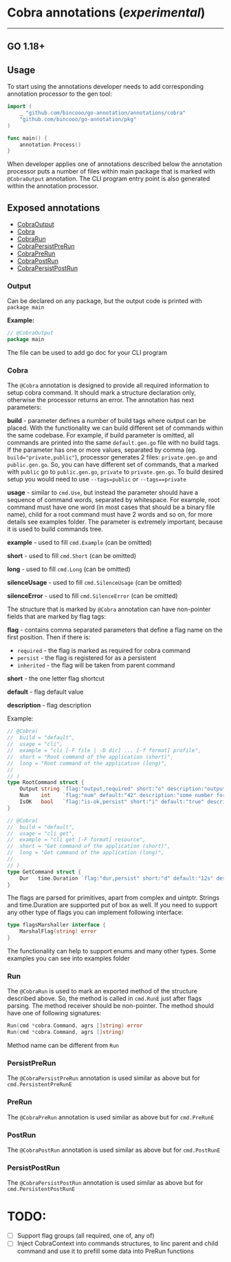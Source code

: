 # Cobra annotations (*experimental*)

---
GO 1.18+
---

## Usage

To start using the annotations developer needs to add corresponding annotation processor to the gen tool:
```go
import (
	_ "github.com/bincooo/go-annotation/annotations/cobra"
	"github.com/bincooo/go-annotation/pkg"
)

func main() {
	annotation.Process()
}
```

When developer applies one of annotations described below the annotation processor puts a number of files within main package that is marked with `@CobraOutput` annotation.
The CLI program entry point is also generated within the annotation processor.


## Exposed annotations
- [CobraOutput](#output)
- [Cobra](#cobra)
- [CobraRun](#run)
- [CobraPersistPreRun](#persistprerun)
- [CobraPreRun](#prerun)
- [CobraPostRun](#postrun)
- [CobraPersistPostRun](#persistpostrun)
  
  
  
  
### Output

Can be declared on any package, but the output code is printed with `package main` 

**Example:**
```go
// @CobraOutput
package main

```
The file can be used to add go doc for your CLI program

### Cobra
The `@Cobra` annotation is designed to provide all required information to setup cobra command. It should mark a structure declaration only, otherwise the processor returns an error.
The annotation has next parameters:

**build** - parameter defines a number of build tags where output can be placed. With the functionality we can build different set of commands within the same codebase.
For example, if build parameter is omitted, all commands are printed into the same `default.gen.go` file with no build tags.
If the parameter has one or more values, separated by comma (eg. `build="private,public"`), processor generates 2 files: `private.gen.go` and `public.gen.go`. 
So, you can have different set of commands, that a marked with `public` go to `public.gen.go`, `private` to `private.gen.go`. To build desired setup you would need to use `--tags=public` or `--tags==private`

**usage** - similar to `cmd.Use`, but instead the parameter should have a sequence of command words, separated by whitespace. For example, root command must have one word (in most cases that should be a binary file name), child for a root command must have 2 words and so on, for more details see examples folder.
The parameter is extremely important, because it is used to build commands tree.

**example** - used to fill `cmd.Example` (can be omitted)

**short** - used to fill `cmd.Short` (can be omitted)

**long** - used to fill `cmd.Long` (can be omitted)

**silenceUsage** - used to fill `cmd.SilenceUsage` (can be omitted)

**silenceError** - used to fill `cmd.SilenceError` (can be omitted)

The structure that is marked by `@Cobra` annotation can have non-pointer fields that are marked by flag tags:

**flag** - contains comma separated parameters that define a flag name on the first position. 
Then if there is:
- `required` - the flag is marked as required for cobra command
- `persist` - the flag is registered for as a persistent
- `inherited` - the flag will be taken from parent command

**short** - the one letter flag shortcut

**default** - flag default value

**description** - flag description

Example:
```go
// @Cobra(
//  build = "default",
//  usage = "cli",
//  example = "cli [-F file | -D dir] ... [-f format] profile",
//  short = "Root command of the application (short)",
//  long = "Root command of the application (long)",
//
// )
type RootCommand struct {
    Output string `flag:"output,required" short:"o" description:"output file name"`
    Num    int    `flag:"num" default:"42" description:"some number for command"`
    IsOK   bool   `flag:"is-ok,persist" short:"i" default:"true" description:"some persistent flag"`
}

// @Cobra(
//  build = "default",
//  usage = "cli get",
//  example = "cli get [-F format] resource",
//  short = "Get command of the application (short)",
//  long = "Get command of the application (long)",
//
// )
type GetCommand struct {
    Dur   time.Duration `flag:"dur,persist" short:"d" default:"12s" description:"Duration flag description"`
}
```

The flags are parsed for primitives, apart from complex and uintptr. Strings and time.Duration are supported put of box as well.
If you need to support any other type of flags you can implement following interface:
```go
type flagsMarshaller interface {
    MarshalFlag(string) error
}
```
The functionality can help to support enums and many other types. Some examples you can see into examples folder

### Run
The `@CobraRun` is used to mark an exported method of the structure described above. So, the method is called in `cmd.RunE` just after flags parsing.
The method receiver should be non-pointer. The method should have one of following signatures:
```go
Run(cmd *cobra.Command, agrs []string) error
Run(cmd *cobra.Command, agrs []string)
```
Method name can be different from `Run`

### PersistPreRun
The `@CobraPersistPreRun` annotation is used similar as above but for `cmd.PersistentPreRunE`

### PreRun
The `@CobraPreRun` annotation is used similar as above but for `cmd.PreRunE`

### PostRun
The `@CobraPostRun` annotation is used similar as above but for `cmd.PostRunE`

### PersistPostRun
The `@CobraPersistPostRun` annotation is used similar as above but for `cmd.PersistentPostRunE`

# TODO:
- [ ] Support flag groups (all required, one of, any of) 
- [ ] Inject CobraContext into commands structures, to linc parent and child command and use it to prefill some data into PreRun functions

